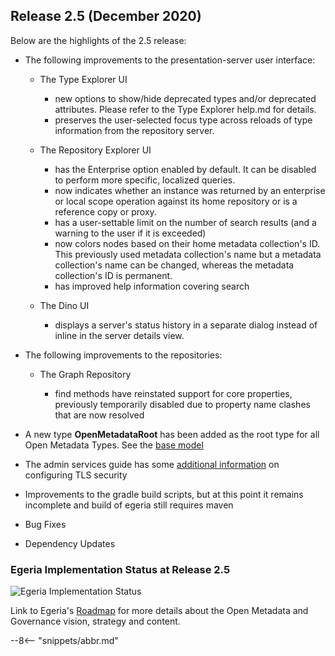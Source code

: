 <!-- SPDX-License-Identifier: CC-BY-4.0 -->
<!-- Copyright Contributors to the Egeria project. -->

## Release 2.5 (December 2020)

Below are the highlights of the 2.5 release:


* The following improvements to the presentation-server user interface:
   
  * The Type Explorer UI
  
     * new options to show/hide deprecated types and/or deprecated attributes. Please refer to the Type Explorer help.md for details.
     * preserves the user-selected focus type across reloads of type information from the repository server.
      
  * The Repository Explorer UI
  
     * has the Enterprise option enabled by default. It can be disabled to perform more specific, localized queries.
     * now indicates whether an instance was returned by an enterprise or local scope operation against its home repository or is a reference copy or proxy.
     * has a user-settable limit on the number of search results (and a warning to the user if it is exceeded)
     * now colors nodes based on their home metadata collection's ID. This previously used metadata collection's name but a metadata collection's name can be changed, whereas the metadata collection's ID is permanent.
     * has improved help information covering search
  
  * The Dino UI
  
     * displays a server's status history in a separate dialog instead of inline in the server details view.


* The following improvements to the repositories:

  * The Graph Repository
  
     * find methods have reinstated support for core properties, previously temporarily disabled due to property name clashes that are now resolved

* A new type **OpenMetadataRoot** has been added as the root type for all Open Metadata Types. See the [base model](/types/0/0010-Base-Model) 
  
* The admin services guide has some [additional information](/guides/admin/omag-server-platform-transport-level-security) on configuring TLS security

* Improvements to the gradle build scripts, but at this point it remains incomplete and build of egeria still requires maven 

* Bug Fixes

* Dependency Updates



### Egeria Implementation Status at Release 2.5

![Egeria Implementation Status](/release-notes/functional-organization-showing-implementation-status-for-2.5.png)

Link to Egeria's [Roadmap](/release-notes/roadmap/) for more details about the
Open Metadata and Governance vision, strategy and content.

--8<-- "snippets/abbr.md"
